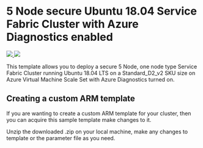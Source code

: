 # 5 Node secure Ubuntu 18.04 Service Fabric Cluster with Azure Diagnostics enabled

<a href="https://portal.azure.com/#create/Microsoft.Template/uri/https%3A%2F%2Fraw.githubusercontent.com%2FAzure-Samples%2Fservice-fabric-cluster-templates%2Fmaster%2F5-VM-Ubuntu-1804-1-NodeType-Secure%2FAzureDeploy.json" target="_blank">
    <img src="http://azuredeploy.net/deploybutton.png"/>
</a>
<a href="http://armviz.io/#/?load=https%3A%2F%2Fraw.githubusercontent.com%2FAzure-Samples%2Fservice-fabric-cluster-templates%2Fmaster%2F5-VM-Ubuntu-1804-1-NodeType-Secure%2FAzureDeploy.json" target="_blank">
    <img src="http://armviz.io/visualizebutton.png"/>
</a>


This template allows you to deploy a secure 5 Node, one node type Service Fabric Cluster running Ubuntu 18.04 LTS on a Standard_D2_v2 SKU size on Azure Virtual Machine Scale Set with Azure Diagnostics turned on. 

## Creating a custom ARM template

If you are wanting to create a custom ARM template for your cluster, then you can acquire this sample template make changes to it. 

Unzip the downloaded .zip on your local machine, make any changes to template or the parameter file as you need.
